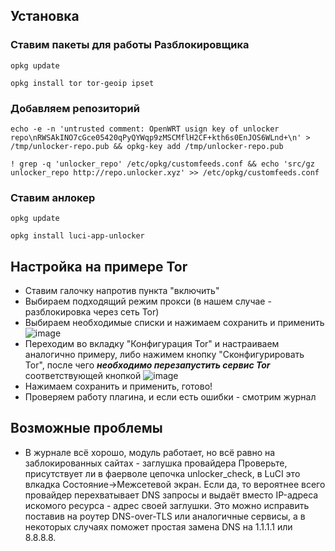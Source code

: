 ## Установка

### Ставим пакеты для работы Разблокировщика 
`opkg update`

`opkg install tor tor-geoip ipset`

### Добавляем репозиторий
`echo -e -n 'untrusted comment: OpenWRT usign key of unlocker repo\nRWSAkINO7cGce05420qPyQYWqp9zMSCMflH2CF+kth6s0EnJOS6WLnd+\n' > /tmp/unlocker-repo.pub && opkg-key add /tmp/unlocker-repo.pub`

`! grep -q 'unlocker_repo' /etc/opkg/customfeeds.conf && echo 'src/gz unlocker_repo http://repo.unlocker.xyz' >> /etc/opkg/customfeeds.conf`

### Ставим анлокер
`opkg update`

`opkg install luci-app-unlocker`

## Настройка на примере Tor

- Ставим галочку напротив пункта "включить"
- Выбираем подходящий режим прокси (в нашем случае - разблокировка через сеть Tor)
- Выбираем необходимые списки и нажимаем сохранить и применить
![image](https://gitlab.com/Nooblord/luci-app-unlocker/raw/master/screenshots/setup1.ru.png)
- Переходим во вкладку "Конфигурация Tor" и настраиваем аналогично примеру, либо нажимем кнопку "Сконфигурировать Tor", после чего ***необходимо перезапустить сервис Tor*** соответствующей кнопкой
![image](https://gitlab.com/Nooblord/luci-app-unlocker/raw/master/screenshots/setup2.ru.png)
- Нажимаем сохранить и применить, готово!
- Проверяем работу плагина, и если есть ошибки - смотрим журнал

## Возможные проблемы

- В журнале всё хорошо, модуль работает, но всё равно на заблокированных сайтах - заглушка провайдера
Проверьте, присутствует ли в фаерволе цепочка unlocker_check, в LuCI это влкадка Состояние->Межсетевой экран.
Если да, то вероятнее всего провайдер перехватывает DNS запросы и выдаёт вместо IP-адреса искомого ресурса - адрес своей заглушки.
Это можно исправить поставив на роутер DNS-over-TLS или аналогичные сервисы, а в некоторых случаях поможет простая замена DNS на 1.1.1.1 или 8.8.8.8.